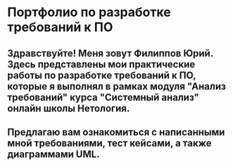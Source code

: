 # Портфолио по разработке требований к ПО

## Здравствуйте! Меня зовут Филиппов Юрий. Здесь представлены мои практические работы по разработке требований к ПО, которые я выполнял в рамках модуля "Анализ требований" курса "Системный анализ" онлайн школы Нетология.

## Предлагаю вам ознакомиться с написанными мной требованиями, тест кейсами, а также диаграммами UML. 